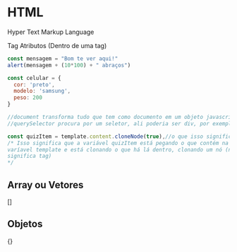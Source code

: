 # HTML

Hyper Text Markup Language

Tag
Atributos (Dentro de uma tag)

```js
const mensagem = "Bom te ver aqui!"
alert(mensagem + (10*100) + " abraços")

const celular = {
  cor: 'preto',
  modelo: 'samsung',
  peso: 200
}

//document transforma tudo que tem como documento em um objeto javascript
//querySelector procura por um seletor, ali poderia ser div, por exemplo

const quizItem = template.content.cloneNode(true),//o que isso significa?
/* Isso significa que a variável quizItem está pegando o que contém na
varíavel template e está clonando o que há lá dentro, clonando um nó (nó
significa tag)
*/


```

## Array ou Vetores
[]

## Objetos
{}